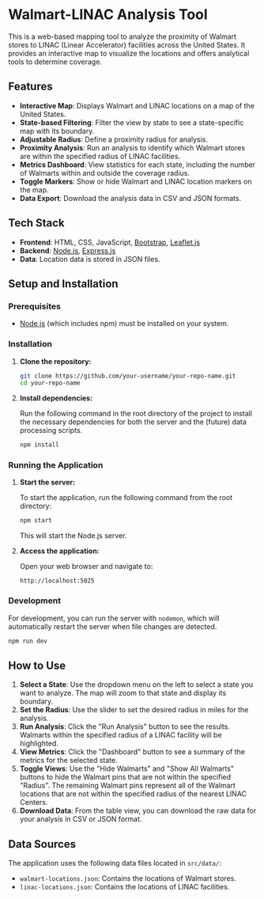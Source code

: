 # Walmart-LINAC Analysis Tool

This is a web-based mapping tool to analyze the proximity of Walmart stores to LINAC (Linear Accelerator) facilities across the United States. It provides an interactive map to visualize the locations and offers analytical tools to determine coverage.

## Features

-   **Interactive Map**: Displays Walmart and LINAC locations on a map of the United States.
-   **State-based Filtering**: Filter the view by state to see a state-specific map with its boundary.
-   **Adjustable Radius**: Define a proximity radius for analysis.
-   **Proximity Analysis**: Run an analysis to identify which Walmart stores are within the specified radius of LINAC facilities.
-   **Metrics Dashboard**: View statistics for each state, including the number of Walmarts within and outside the coverage radius.
-   **Toggle Markers**: Show or hide Walmart and LINAC location markers on the map.
-   **Data Export**: Download the analysis data in CSV and JSON formats.

## Tech Stack

-   **Frontend**: HTML, CSS, JavaScript, [Bootstrap](https://getbootstrap.com/), [Leaflet.js](https://leafletjs.com/)
-   **Backend**: [Node.js](https://nodejs.org/), [Express.js](https://expressjs.com/)
-   **Data**: Location data is stored in JSON files.

## Setup and Installation

### Prerequisites

-   [Node.js](https://nodejs.org/en/download/) (which includes npm) must be installed on your system.

### Installation

1.  **Clone the repository:**

    ```bash
    git clone https://github.com/your-username/your-repo-name.git
    cd your-repo-name
    ```

2.  **Install dependencies:**

    Run the following command in the root directory of the project to install the necessary dependencies for both the server and the (future) data processing scripts.

    ```bash
    npm install
    ```

### Running the Application

1.  **Start the server:**

    To start the application, run the following command from the root directory:

    ```bash
    npm start
    ```

    This will start the Node.js server.

2.  **Access the application:**

    Open your web browser and navigate to:

    ```
    http://localhost:5025
    ```

### Development

For development, you can run the server with `nodemon`, which will automatically restart the server when file changes are detected.

```bash
npm run dev
```

## How to Use

1.  **Select a State**: Use the dropdown menu on the left to select a state you want to analyze. The map will zoom to that state and display its boundary.
2.  **Set the Radius**: Use the slider to set the desired radius in miles for the analysis.
3.  **Run Analysis**: Click the "Run Analysis" button to see the results. Walmarts within the specified radius of a LINAC facility will be highlighted.
4.  **View Metrics**: Click the "Dashboard" button to see a summary of the metrics for the selected state.
5.  **Toggle Views**: Use the "Hide Walmarts" and "Show All Walmarts" buttons to hide the Walmart pins that are not within the specified "Radius". The remaining Walmart pins represent all of the Walmart locations that are not within the specified radius of the nearest LINAC Centers. 
6.  **Download Data**: From the table view, you can download the raw data for your analysis in CSV or JSON format.

## Data Sources

The application uses the following data files located in `src/data/`:

-   `walmart-locations.json`: Contains the locations of Walmart stores.
-   `linac-locations.json`: Contains the locations of LINAC facilities.